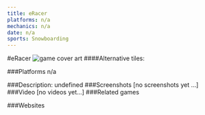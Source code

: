 ```yaml
---
title: eRacer
platforms: n/a
mechanics: n/a
date: n/a
sports: Snowboarding
---
```

#eRacer
![game cover art](- "Logo Title Text 1")
####Alternative tiles:

###Platforms
n/a

###Description:
undefined
###Screenshots
[no screenshots yet ...]
###Video
[no videos yet...]
###Related games

###Websites

